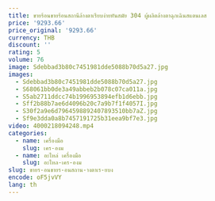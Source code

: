 ```yaml
---
title: ขายร้อนขายร้อนสถานีล้างตาเรียบง่ายทันสมัย 304 ผู้ผลิตล้างตาฉุกเฉินสแตนเลส
price: '9293.66'
price_original: '9293.66'
currency: THB
discount: ''
rating: 5
volume: 76
image: Sdebbad3b80c7451981dde5088b70d5a27.jpg
images:
  - Sdebbad3b80c7451981dde5088b70d5a27.jpg
  - S68061bb0de3a49abbeb2b078c07ca011a.jpg
  - S5ab2711ddcc74b1996953894efb1d6ebb.jpg
  - Sff2b88b7ae6d4096b20c7a9b7f1f4057I.jpg
  - S30f2a9e6d7964598892407893510bb7aZ.jpg
  - Sf9e3dda0a8b7457191725b31eea9bf7e3.jpg
video: 4000218094248.mp4
categories:
  - name: เครื่องมือ
    slug: เคร-องม
  - name: อะไหล่ เครื่องมือ
    slug: อะไหล-เคร-องม
slug: ขายร-อนขายร-อนสถาน-างตาเร-ยบง
encode: oF5jvVY
lang: th
---
```

  